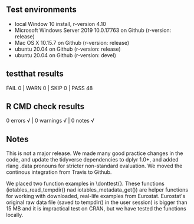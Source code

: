 ## Test environments
* local Window 10 install, r-version 4.10
* Microsoft Windows Server 2019 10.0.17763 on Github (r-version: release)
* Mac OS X 10.15.7 on Github (r-version: release)
* ubuntu 20.04 on Github (r-version: release)
* ubuntu 20.04 on Github (r-version: devel)

## testthat results
FAIL 0 | WARN 0 | SKIP 0 | PASS 48 

## R CMD check results
0 errors √ | 0 warnings √ | 0 notes √

## Notes
This is not a major release.  We made many good practice changes in the code, and update the tidyverse dependencies to dplyr 1.0+, and added rlang .data pronouns for stricter non-standard evaluation. We moved the continous integration from Travis to Github.

We placed two function examples in \donttest{}. These functions (iotables_read_tempdir() nad iotables_metadata_get()) are helper functions for working with downloaded, real-life examples from Eurostat.  Eurostat's original raw data file (saved to tempdir() in the user session) is bigger than 15 MB and it is impractical test on CRAN, but we have tested the functions locally. 